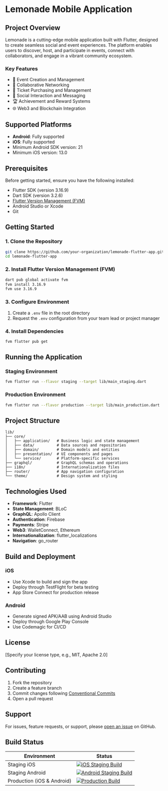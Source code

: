 # Lemonade Mobile Application

## Project Overview

Lemonade is a cutting-edge mobile application built with Flutter, designed to create seamless social and event experiences. The platform enables users to discover, host, and participate in events, connect with collaborators, and engage in a vibrant community ecosystem.

### Key Features

- 🎉 Event Creation and Management
- 👥 Collaborative Networking
- 🎫 Ticket Purchasing and Management
- 💬 Social Interaction and Messaging
- 🏆 Achievement and Reward Systems
- 🌐 Web3 and Blockchain Integration

## Supported Platforms

- **Android**: Fully supported
- **iOS**: Fully supported
- Minimum Android SDK version: 21
- Minimum iOS version: 13.0

## Prerequisites

Before getting started, ensure you have the following installed:

- Flutter SDK (version 3.16.9)
- Dart SDK (version 3.2.6)
- [Flutter Version Management (FVM)](https://fvm.app/)
- Android Studio or Xcode
- Git

## Getting Started

### 1. Clone the Repository

```bash
git clone https://github.com/your-organization/lemonade-flutter-app.git
cd lemonade-flutter-app
```

### 2. Install Flutter Version Management (FVM)

```bash
dart pub global activate fvm
fvm install 3.16.9
fvm use 3.16.9
```

### 3. Configure Environment

1. Create a `.env` file in the root directory
2. Request the `.env` configuration from your team lead or project manager

### 4. Install Dependencies

```bash
fvm flutter pub get
```

## Running the Application

### Staging Environment

```bash
fvm flutter run --flavor staging --target lib/main_staging.dart
```

### Production Environment

```bash
fvm flutter run --flavor production --target lib/main_production.dart
```

## Project Structure

```
lib/
├── core/
│   ├── application/   # Business logic and state management
│   ├── data/          # Data sources and repositories
│   ├── domain/        # Domain models and entities
│   ├── presentation/  # UI components and pages
│   └── service/       # Platform-specific services
├── graphql/           # GraphQL schemas and operations
├── i18n/              # Internationalization files
├── router/            # App navigation configuration
└── theme/             # Design system and styling
```

## Technologies Used

- **Framework**: Flutter
- **State Management**: BLoC
- **GraphQL**: Apollo Client
- **Authentication**: Firebase
- **Payments**: Stripe
- **Web3**: WalletConnect, Ethereum
- **Internationalization**: flutter_localizations
- **Navigation**: go_router

## Build and Deployment

### iOS

- Use Xcode to build and sign the app
- Deploy through TestFlight for beta testing
- App Store Connect for production release

### Android

- Generate signed APK/AAB using Android Studio
- Deploy through Google Play Console
- Use Codemagic for CI/CD

## License

[Specify your license type, e.g., MIT, Apache 2.0]

## Contributing

1. Fork the repository
2. Create a feature branch
3. Commit changes following [Conventional Commits](https://www.conventionalcommits.org/)
4. Open a pull request

## Support

For issues, feature requests, or support, please [open an issue](https://github.com/your-organization/lemonade-flutter-app/issues) on GitHub.

## Build Status

| Environment | Status |
|------------|--------|
| Staging iOS | [![iOS Staging Build](https://api.codemagic.io/apps/6493f698db20b1801c5e821b/ios-staging/status_badge.svg)](https://codemagic.io/apps/6493f698db20b1801c5e821b/ios-staging/latest_build) |
| Staging Android | [![Android Staging Build](https://api.codemagic.io/apps/6493f698db20b1801c5e821b/android-staging/status_badge.svg)](https://codemagic.io/apps/6493f698db20b1801c5e821b/android-staging/latest_build) |
| Production (iOS & Android) | [![Production Build](https://api.codemagic.io/apps/6493f698db20b1801c5e821b/ios-android-production/status_badge.svg)](https://codemagic.io/apps/6493f698db20b1801c5e821b/ios-android-production/latest_build) |